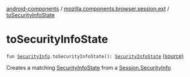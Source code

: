 [android-components](../index.md) / [mozilla.components.browser.session.ext](index.md) / [toSecurityInfoState](./to-security-info-state.md)

# toSecurityInfoState

`fun `[`SecurityInfo`](../mozilla.components.browser.session/-session/-security-info/index.md)`.toSecurityInfoState(): `[`SecurityInfoState`](../mozilla.components.browser.state.state/-security-info-state/index.md) [(source)](https://github.com/mozilla-mobile/android-components/blob/master/components/browser/session/src/main/java/mozilla/components/browser/session/ext/SessionExtensions.kt#L59)

Creates a matching [SecurityInfoState](../mozilla.components.browser.state.state/-security-info-state/index.md) from a [Session.SecurityInfo](../mozilla.components.browser.session/-session/-security-info/index.md)

